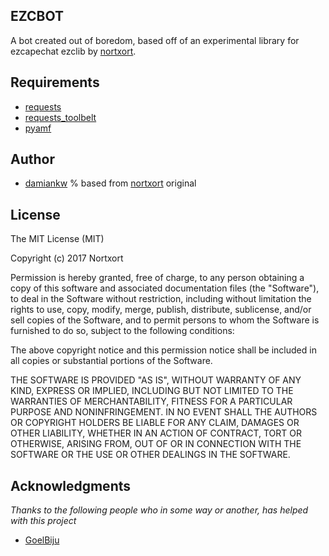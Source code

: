 ## EZCBOT

A bot created out of boredom, based off of an experimental library for ezcapechat ezclib by [nortxort](https://github.com/nortxort).

## Requirements
- [requests](https://github.com/requests/requests)
- [requests_toolbelt](https://github.com/requests/toolbelt)
- [pyamf](https://github.com/hydralabs/pyamf)

## Author
* [damiankw](https://github.com/damiankw)
% based from [nortxort](https://github.com/nortxort) original


## License

The MIT License (MIT)

Copyright (c) 2017 Nortxort

Permission is hereby granted, free of charge, to any person obtaining a copy of this software
and associated documentation files (the "Software"), to deal in the Software without restriction,
including without limitation the rights to use, copy, modify, merge, publish, distribute,
sublicense, and/or sell copies of the Software, and to permit persons to whom the Software
is furnished to do so, subject to the following conditions:

The above copyright notice and this permission notice
shall be included in all copies or substantial portions of the Software.

THE SOFTWARE IS PROVIDED "AS IS", WITHOUT WARRANTY OF ANY KIND, 
EXPRESS OR IMPLIED, INCLUDING BUT NOT LIMITED TO THE WARRANTIES OF MERCHANTABILITY, 
FITNESS FOR A PARTICULAR PURPOSE AND NONINFRINGEMENT. 
IN NO EVENT SHALL THE AUTHORS OR COPYRIGHT HOLDERS BE LIABLE FOR ANY CLAIM, 
DAMAGES OR OTHER LIABILITY, WHETHER IN AN ACTION OF CONTRACT, TORT OR OTHERWISE, 
ARISING FROM, OUT OF OR IN CONNECTION WITH THE SOFTWARE OR THE USE OR OTHER DEALINGS IN THE SOFTWARE.

## Acknowledgments
*Thanks to the following people who in some way or another, has helped with this project*

* [GoelBiju](https://github.com/GoelBiju)



